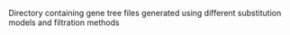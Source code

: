 Directory containing gene tree files generated using different substitution models and filtration methods

